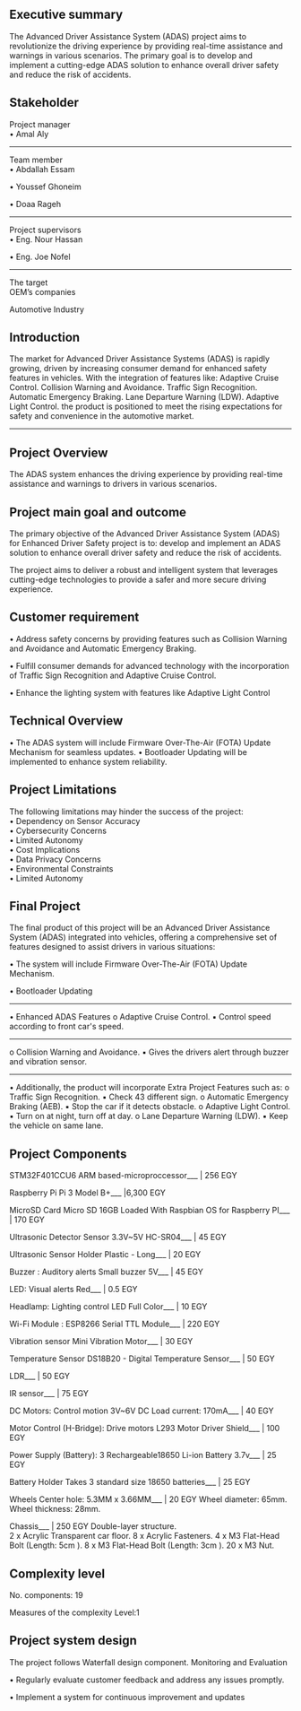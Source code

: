 Executive summary 
-----------------------------------------------------------------------

The Advanced Driver Assistance System (ADAS) project aims to revolutionize the driving experience by providing real-time assistance and warnings in various scenarios. The primary goal is to develop
and implement a cutting-edge ADAS solution to enhance overall driver safety and reduce the risk of accidents. 

Stakeholder  
---------------------------------------------------------------------------------------------
Project manager  
• Amal Aly 
_________________________________________
Team member  
• Abdallah Essam 

• Youssef Ghoneim 

• Doaa Rageh 

________________________________________
Project supervisors  
• Eng. Nour Hassan 

• Eng. Joe Nofel
________________________________________

The target  
OEM’s companies  

Automotive Industry 

Introduction  
-----------------------------------------------------------------------

The market for Advanced Driver Assistance Systems (ADAS) is rapidly growing, driven by increasing consumer demand for enhanced safety features in vehicles. With the integration of features like:
Adaptive Cruise Control.
Collision Warning and Avoidance.
Traffic Sign Recognition.
Automatic Emergency Braking.
Lane Departure Warning (LDW).
Adaptive Light Control.
the product is positioned to meet the rising expectations for safety and convenience in the automotive market. 
___________________________________________

Project Overview 
--------------------------------------------------------------------
The ADAS system enhances the driving experience by providing real-time assistance and warnings to drivers in various scenarios.

Project main goal and outcome  
-----------------------------------------------------------------------

The primary objective of the Advanced Driver Assistance System (ADAS) for Enhanced Driver Safety project is to: develop and implement an ADAS solution to enhance overall driver safety and reduce the risk of accidents. 

The project aims to deliver a robust and intelligent system that leverages cutting-edge technologies to provide a safer and more secure driving experience. 

Customer requirement  
-----------------------------------------------------------------------

• Address safety concerns by providing features such as Collision Warning and Avoidance and Automatic Emergency Braking. 

• Fulfill consumer demands for advanced technology with the incorporation of Traffic Sign Recognition and Adaptive Cruise Control. 

• Enhance the lighting system with features like Adaptive Light Control 

Technical Overview 
-----------------------------------------------------------------------

• The ADAS system will include Firmware Over-The-Air (FOTA) Update Mechanism for 
seamless updates. 
• Bootloader Updating will be implemented to enhance system reliability. 

Project Limitations  
-----------------------------------------------------------------------

The following limitations may hinder the success of the project:  
• Dependency on Sensor Accuracy  
• Cybersecurity Concerns  
• Limited Autonomy  
• Cost Implications  
• Data Privacy Concerns  
• Environmental Constraints  
• Limited Autonomy 
 
Final Project  
-----------------------------------------------------------------------

The final product of this project will be an Advanced Driver Assistance System (ADAS) integrated into vehicles, offering a comprehensive set of features designed to assist drivers in various situations:

• The system will include Firmware Over-The-Air (FOTA) Update Mechanism.

• Bootloader Updating 
________________________________________

• Enhanced ADAS Features
 o Adaptive Cruise Control.
  ▪ Control speed according to front car's speed. 
 ___
  o Collision Warning and Avoidance.
   ▪ Gives the drivers alert through buzzer and vibration sensor.  
   ___
   
• Additionally, the product will incorporate Extra Project Features such as:
 o Traffic Sign Recognition.
  ▪ Check 43 different sign.
 o Automatic Emergency Braking (AEB).
  ▪ Stop the car if it detects obstacle.
 o Adaptive Light Control.
  ▪ Turn on at night, turn off at day.
 o Lane Departure Warning (LDW).
  ▪ Keep the vehicle on same lane.  
  
Project Components
-----------------------------------------

STM32F401CCU6 ARM based-microproccessor___                              |  256 EGY 

Raspberry Pi Pi 3 Model B+___                                           |6,300 EGY

MicroSD Card Micro SD 16GB Loaded With Raspbian OS for Raspberry PI___  |  170 EGY

Ultrasonic Detector Sensor 3.3V~5V HC-SR04___                           |   45 EGY

Ultrasonic Sensor Holder Plastic - Long___                              |   20 EGY

Buzzer : Auditory alerts Small buzzer 5V___                             |   45 EGY

LED: Visual alerts Red___                                               |  0.5 EGY

Headlamp: Lighting control LED Full Color___                            |   10 EGY

Wi-Fi Module : ESP8266 Serial TTL Module___                             |  220 EGY

Vibration sensor Mini Vibration Motor___                                |   30 EGY

Temperature Sensor DS18B20 - Digital Temperature Sensor___              |   50 EGY

LDR___                                                                  |   50 EGY

IR sensor___                                                            |   75 EGY

DC Motors: Control motion 3V~6V DC  Load current: 170mA___              |   40 EGY

Motor Control (H-Bridge): Drive motors L293 Motor Driver Shield___      |  100 EGY

Power Supply (Battery): 3 Rechargeable18650 Li-ion Battery 3.7v___      |   25 EGY

Battery Holder Takes 3 standard size 18650 batteries___                 |   25 EGY

Wheels Center hole: 5.3MM x 3.66MM___                                   |   20 EGY
Wheel diameter: 65mm. 
Wheel thickness: 28mm.                                        

Chassis___                                                              |  250 EGY
Double-layer structure.  
2 x Acrylic Transparent car floor. 
8 x Acrylic Fasteners. 
4 x M3 Flat-Head Bolt (Length: 5cm ). 
8 x M3 Flat-Head Bolt (Length: 3cm ). 
20 x M3 Nut. 

Complexity level 
-----------------------------------------------------------------------
No. components: 19

Measures of the complexity Level:1 


Project system design  
-----------------------------------------------------------------------

The project follows Waterfall design component. 
Monitoring and Evaluation

• Regularly evaluate customer feedback and address any issues promptly.

• Implement a system for continuous improvement and updates
